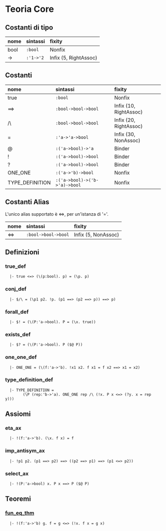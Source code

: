 # Teoria Core

## Costanti di tipo

| nome|sintassi|fixity
| :--- | :--- | :--- |
| bool            |`:bool`                         |Nonfix
| ->              |`:'1->'2`                       |Infix (5, RightAssoc)

 ## Costanti

| nome|sintassi|fixity
| :--- | :--- | :--- |
| true             |`:bool`                         |Nonfix
| ==>              |`:bool->bool->bool`             |Infix (10, RightAssoc)
| /\               |`:bool->bool->bool`             |Infix (20, RightAssoc)
| =                |`:'a->'a->bool`                 |Infix (30, NonAssoc)
| @                |`:('a->bool)->'a`               |Binder
| !                |`:('a->bool)->bool`             |Binder
| ?                |`:('a->bool)->bool`             |Binder
| ONE_ONE          |`:('a->'b)->bool`               |Nonfix
| TYPE_DEFINITION  |`:('a->bool)->('b->'a)->bool`   |Nonfix

## Costanti Alias

L'unico alias supportato è <=>, per un'istanza di '='.

| nome|sintassi|fixity
| :--- | :--- | :--- |
| <=>              |`:bool->bool->bool`             |Infix (5, NonAssoc)

## Definizioni

### true_def
      |- true <=> (\(p:bool). p) = (\p. p)

### conj_def
      |- $/\ = (\p1 p2. !p. (p1 ==> (p2 ==> p)) ==> p)

### forall_def
      |- $! = (\(P:'a->bool). P = (\x. true))

### exists_def
      |- $? = (\(P:'a->bool). P ($@ P))

### one_one_def
      |- ONE_ONE = (\(f:'a->'b). !x1 x2. f x1 = f x2 ==> x1 = x2)

### type_definition_def
      |- TYPE_DEFINITION =
            (\P (rep:'b->'a). ONE_ONE rep /\ (!x. P x <=> (?y. x = rep y)))

## Assiomi

### eta_ax
      |- !(f:'a->'b). (\x. f x) = f

### imp_antisym_ax
      |- !p1 p2. (p1 ==> p2) ==> ((p2 ==> p1) ==> (p1 <=> p2))

### select_ax
      |- !(P:'a->bool) x. P x ==> P ($@ P)

## Teoremi

### [fun_eq_thm](./Teoremi/Core/fun_eq_thm.ipynb)
      |- !(f:'a->'b) g. f = g <=> (!x. f x = g x)